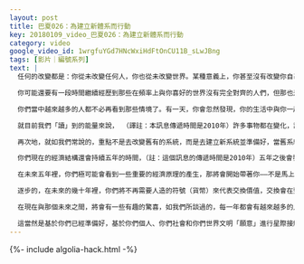 ```yaml
---
layout: post
title: 巴夏026：為建立新體系而行動
key: 20180109_video_巴夏026：為建立新體系而行動
category: video
google_video_id: 1wrgfuYGd7HNcWxiHdFtOnCU11B_sLwJBng
tags: [影片｜編號系列]
text: |
  任何的改變都是：你從未改變任何人，你也從未改變世界。某種意義上，你甚至沒有改變你自己，僅僅是你轉變到了某個現實世界中，這個現實世界反應了當下你喜歡的振動狀態，並開始用你新的意識，通過你已經身處的那個現實世界的視角來觀察。因此，你從未改變任何人，也從未改變世界。過去你眼中的那個世界仍然存在著，而且會一直存在下去，一直會以它自身的形式經驗著它自己。但是你可以經歷一個新地球，一個新的現實世界，這取決於你的振動（存在狀態）。那就是我們為什麼會說：一切你所要做的就是改變你自己，因為你並不能真正改變世界。你只能從一種看法（perspective）轉變到另一個看法中，但是看法的轉變將令你表現出、感覺並經歷到一個新的世界，你會經歷到所有代表了那個新世界振動的人和事，而不會經歷到那些不能代表那個新世界振動的人和事，就是這麼簡單。

  你可能還要有一段時間繼續經歷到那些在頻率上與你喜好的世界沒有完全對齊的人們，但那也是因為你自身還沒有與你想要進入的頻率世界完全地對齊和連接。因此將會有一段你們所說的「大雜燴」（potpourrimixed bag）時間，你們依然會同一些頻率與你不一致的人們共同經歷一段時間。但這個經歷的目的是通過反照出「你不是誰」，來進一步讓你看清楚「你是誰」，並讓你選擇「你是誰」。通過那種方式，你們更深刻的理解到你們的本質究竟是什麼，當你越來越深入的理解了你是誰，便沒有必要再看到「你不是誰」的相反的選項了。

  你們當中越來越多的人都不必再看到那些情境了。有一天，你會忽然發現，你的生活中與你一起互動的只有那些在振動層次上與你非常相似的人，你會撓頭不解地奇怪：其他人都到哪裡去了？他們仍然存在於以前那個世界裡，只是你已不在那裡了，你不再期待那樣一個世界了。而他們依然會過著他們想要的生活，那是他們的選擇。就這麼簡單。這兩個世界之間並沒有哪一個比另一個更重要，或更美好，也沒有對錯之分。它們都是「一切所是」（All-That-Is）的無限選擇中的重要部分。允許他們作自己的選擇，這是他們自己需要的。通過這樣去允許他人做自己的選擇，你也會更容易地允許自己經歷到你喜歡的現實世界。

  就目前我們「讀」到的能量來說， （譯註：本訊息傳遞時間是2010年）許多事物都在變化，許多事物都在轉變（shifting）。這就是我們目前正在進行的，你們已經開始經歷到了一些舊經濟體系的崩潰，你們已經開始經歷到了你們政治世界的一些改變。而這將繼續下去。

  再次地，就如我們常說的，重點不是去改變舊有的系統，而是去建立新系統並準備好，當舊系統崩潰時能取而代之。這就是為建立新世界「採取行動」所要努力的新方向。去創造那個代表你想要的現實世界的振動，以便當你轉變時，當你在轉變過程中經歷到舊觀念的剝離和瓦解時，你會有能力將屬於新系統的事物吸引到自己身邊。這些新事物可能通過你或是其他人來帶給你，以促進新現實世界中的新觀念、新看法和新做事方式的形成，它們會很快發揮作用並產生效應。

  你們現在的經濟結構還會持續五年的時間，（註：這個訊息的傳遞時間是2010年）五年之後會發生你們所說的「崩潰」，但五年後將會有一個新的經濟體系迅速形成，以取代這個崩潰的舊體系，所以不必驚慌。永遠不要以恐懼來回應變革產生的新事物，因為你的回應方式會決定你將經歷到的現實。顯然，我們分享的正是你們希望的美好世界的振動，而且那是至關重要的一部分，並非意味著不會有改變，有時甚至是非常戲劇化的改變。但是記住我們的話：任何事件都不是事件，除非你以重要事件的方式來看待它、回應它。（註：任何事件本身都是中性的，起決定作用的是一個人選擇以什麼方式回應它）因此重點就不是到底會發生什麼事件，而是你如何對它反應，使它成為了你將經歷到的事件。因此，對所有的事件都以正面的方式做出反應，那麼它們也會在新現實世界裡很好的服務於你。如果以負面方式回應那些事件，你就依然會留在那個負面的現實世界裡。

  在未來五年裡，你們極可能會看到一些重要的經濟原理的產生，那將會開始帶著你——不是馬上就實現，而是開始將你對「個人在社會中的真正價值」帶向一種新的理解水平上，它最終導致產生一種「新經濟」——一個真正建立在個人天賦和技能基礎上的「新經濟」。在那種經濟理念和信條之下，不會有腐敗和墮落的存在，在那種意義下的全球性組織的概念將會真正跨越所有的疆域、消融所有的邊界和隔閡，因為個人天賦和技能的服務會跨越一切疆域和邊界，到達被需要的地方。當你開始發現有越來越多的民間團體被派往世界各地援助那些需要援助的人時，你會突然開始認出「新經濟」正在「編制」之中了。

  逐步的，在未來的幾十年裡，你們將不再需要人造的符號（貨幣）來代表交換價值，交換會在整個社會中充分而有效的進行，因為那時會實現「物物交易」（hand-in-hand）。而且在未來的20-30年裡，你們最終會創造出無限的免費能源。一旦你們實現了這些（自由能源和消除貨幣），在通往「全世界聯合為一體」的道路上已經沒有任何障礙了。

  在現在與那個未來之間，將會有一些有趣的驚喜，如我們所談過的，每一年都會有越來越多的人們開始意識到外星文明的存在。大概從你們的2015年開始，人們將會得到更多的關於這類事物存在的知識和信息。隨著事情的發展，最終公開的與外星文明的接觸會在你們的2033年之前發生。第一個與你們公開接觸的外星文明，在我們的古代語言中被稱為莎拉娜雅（Shalanaya），在他們自己的語言中叫做雅耶歐（Yahyel）。你們會在世界各地越來越多的看到他們的飛船，而且他們也會越來越公開，好使你們有機會對他們做出反應，使你們的社會知道：你們已經準備好了，你們已經越來越準備好了與其他文明的公開接觸。

  這當然是基於你們已經準備好，基於你們個人、你們社會和你們世界文明「願意」進行星際接觸，並且願意採取必要行動來接受「下載」，現在就行動吧⋯⋯
---
```


{%- include algolia-hack.html -%}
